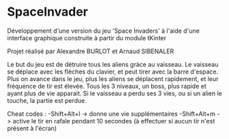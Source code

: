 # SpaceInvader

Développement d'une version du jeu 'Space Invaders' à l'aide d'une interface graphique construite à partir du module tKinter

Projet réalisé par Alexandre BURLOT et Arnaud SIBENALER

Le but du jeu est de détruire tous  les aliens gràce au vaisseau. Le vaisseau se déplace avec les flèches du clavier, et peut tirer avec la barre d'espace.
Plus on avance dans le jeu, plus les aliens se déplacent rapidement, et leur fréquence de tir est élevée.
Tous les 3 niveaux, un boss, plus rapide et ayant plus de vie apparait.
Si le vaisseau a perdu ses 3 vies, ou si un alien le touche, la partie est perdue.

Cheat codes :
-Shift+Alt+l -> donne une vie supplémentaires
-Shift+Alt+m -> active le tir en rafale pendant 10 secondes (à effectuer si aucun tir n'est présent à l'écran)